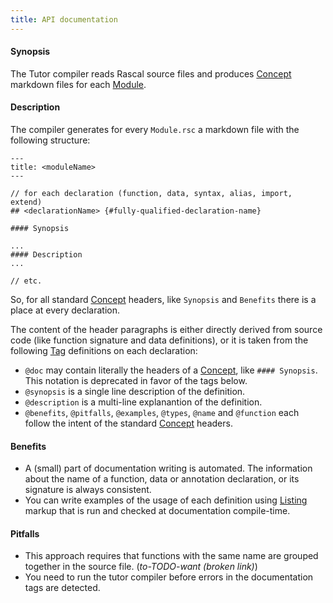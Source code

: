 ```yaml
---
title: API documentation
---
```


#### Synopsis

The Tutor compiler reads Rascal source files and produces [Concept](../../Tutor/Concept) markdown files 
for each [Module](../../Rascal/Declarations/Module).

#### Description

The compiler generates for every `Module.rsc` a markdown file with the following structure:

``````
---
title: <moduleName>
---

// for each declaration (function, data, syntax, alias, import, extend)
## <declarationName> {#fully-qualified-declaration-name}

#### Synopsis

...
#### Description
...

// etc.
``````

So, for all standard [Concept](../../Tutor/Concept) headers, like `Synopsis` and `Benefits` there is a place at every declaration.

The content of the header paragraphs is either directly derived from source code (like function signature and data definitions), or it is taken from the following [Tag](../../Rascal/Declarations/Tag) definitions on each declaration:
* `@doc` may contain literally the headers of a [Concept](../../Tutor/Concept), like `#### Synopsis`. This notation is deprecated in favor of the tags below.
* `@synopsis` is a single line description of the definition.
* `@description` is a multi-line explanantion of the definition.
* `@benefits`, `@pitfalls`, `@examples`, `@types`, `@name` and `@function` each follow the intent of the standard [Concept](../../Tutor/Concept) headers.

#### Benefits

* A (small) part of documentation writing is automated. The information about the name of a function, data or annotation declaration, or its signature is always consistent.
* You can write examples of the usage of each definition using [Listing](../../Tutor/Markup/InlineMarkup/Listing) markup that is run and checked at documentation compile-time.

#### Pitfalls 

* This approach requires that functions with the same name are grouped together in the source file. (_to-TODO-want (broken link)_)
* You need to run the tutor compiler before errors in the documentation tags are detected.


